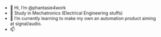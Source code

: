 - 👋 Hi, I’m @phantasie4work
- 👀 Study in Mechatronics (Electrical Engineering stuffs)
- 🌱 I’m currently learning to make my own an automation product aiming at signal/audio.
- 📫 
